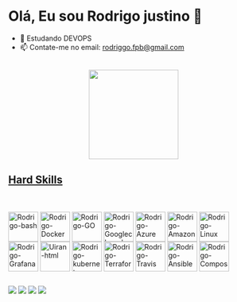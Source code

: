 <h1> Olá, Eu sou Rodrigo justino 👋 </h1> 

 

- 🌱 Estudando DEVOPS 
- 📫 Contate-me no email: rodriggo.fpb@gmail.com


<br> 
<div align = center>
  
<a href="https://github.com/Rodrigo-Justino">
    
<img height="180em" src="https://github-readme-stats.vercel.app/api?username=UiranRibeiro&show_icons=true&theme=dark&include_all_commits=true&count_private=true"/> 
                         

</div>
  
  <h2>Hard Skills</h2>
  
<div style = "display:inline-block"><br>
   


<div style = "display:inline-block"><br>
   
  <img align="center" alt="Rodrigo-bash" height="60" width="60" src="https://cdn.jsdelivr.net/gh/devicons/devicon/icons/bash/bash-original.svg">
  <img align="center" alt="Rodrigo-Docker" height="60" width="=60" src="https://cdn.jsdelivr.net/gh/devicons/devicon/icons/docker/docker-original.svg">
  <img align="center" alt="Rodrigo-GO" height="60" width="60" src="https://cdn.jsdelivr.net/gh/devicons/devicon/icons/go/go-original.svg">
  <img align="center" alt="Rodrigo-Googleclound" height="60" width="60" src="https://cdn.jsdelivr.net/gh/devicons/devicon/icons/googlecloud/googlecloud-original.svg">
  <img align="center" alt="Rodrigo-Azure" height="60" width="60" src="https://cdn.jsdelivr.net/gh/devicons/devicon/icons/azure/azure-original.svg">
  <img align="center" alt="Rodrigo-Amazon" height="60" width="60" src="https://cdn.jsdelivr.net/gh/devicons/devicon/icons/amazonwebservices/amazonwebservices-original.svg">
                                                                   
  <img align="center" alt="Rodrigo-Linux" height="60" width="60" src="https://cdn.jsdelivr.net/gh/devicons/devicon/icons/linux/linux-original.svg">  
  <img align="center" alt="Rodrigo-Grafana" height="60" width="60" src="https://cdn.jsdelivr.net/gh/devicons/devicon/icons/grafana/grafana-original.svg">  
  <img align="center" alt="Uiran-html" height="60" width="60" src="https://cdn.jsdelivr.net/gh/devicons/devicon/icons/git/git-original.svg">
  <img align="center" alt="Rodrigo-kubernetes" height="60" width="60" src="https://cdn.jsdelivr.net/gh/devicons/devicon/icons/kubernetes/kubernetes-plain.svg">
  <img align="center" alt="Rodrigo-Terraform" height="60" width="60" src="https://cdn.jsdelivr.net/gh/devicons/devicon/icons/terraform/terraform-original.svg">
  <img align="center" alt="Rodrigo-Travis" height="60" width="60" src="https://cdn.jsdelivr.net/gh/devicons/devicon/icons/travis/travis-plain.svg">
  <img align="center" alt="Rodrigo-Ansible" height="60" width="60" src="https://cdn.jsdelivr.net/gh/devicons/devicon/icons/ansible/ansible-original.svg">
  <img align="center" alt="Rodrigo-Compose" height="60" width="60" src="https://cdn.jsdelivr.net/gh/devicons/devicon/icons/composer/composer-original.svg">
  
  ##
  
  </div>
   <a href="https://www.linkedin.com/in/rodrigo-justino-1bb3a3119/" target="_blank"><img src="https://img.shields.io/badge/LinkedIn-0077B5?style=for-the-badge&logo=linkedin&logoColor=white"target="_blank"></a>
   </a>
   <a href="https://api.whatsapp.com/send?phone=5583988820219&text=Ol%C3%A1%20meu%20nome%20%C3%A9%20Rodrigo%20em%20que%20posso%20ajuda-lo%3F" target="_blank"><img src="https://img.shields.io/badge/WhatsApp-25D366?style=for-the-badge&logo=whatsapp&logoColor=white"target="_blank"></a>
   <a href="https://t.me/Saitama3000" target="_blank"><img src="https://img.shields.io/badge/Telegram-2CA5E0?style=for-the-badge&logo=telegram&logoColor=white"target="_blank"></a>
  <a href="https://t.me/Saitama3000" target="_blank"><img src="https://img.shields.io/badge/Gmail-D14836?style=for-the-badge&logo=gmail&logoColor=white"target="_blank"></a>
 <div>
